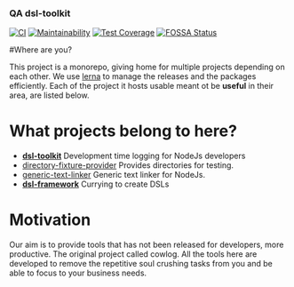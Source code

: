 <!--- source qa rewrite begin -->
### QA dsl-toolkit
[![CI](https://github.com/dsl-toolkit/dsl-toolkit/actions/workflows/test.yml/badge.svg)](https://github.com/dsl-toolkit/dsl-toolkit/actions/workflows/test.yml)
[![Maintainability](https://api.codeclimate.com/v1/badges/a0e903d579b8ebebaf18/maintainability)](https://codeclimate.com/github/dsl-toolkit/dsl-toolkit/maintainability)
[![Test Coverage](https://api.codeclimate.com/v1/badges/a0e903d579b8ebebaf18/test_coverage)](https://codeclimate.com/github/dsl-toolkit/dsl-toolkit/test_coverage)
[![FOSSA Status](https://app.fossa.com/api/projects/git%2Bgithub.com%2Fdsl-toolkit%2Fdsl-toolkit.svg?type=shield)](https://app.fossa.com/projects/git%2Bgithub.com%2Fdsl-toolkit%2Fdsl-toolkit?ref=badge_shield)
<!--- source qa rewrite end -->
#Where are you?

This project is a monorepo, giving home for multiple projects depending on each
other. We use [lerna](https://github.com/lerna/lerna) to manage the releases
and the packages efficiently. Each of the project it hosts usable meant ot be
**useful** in their area, are listed below.

# What projects belong to here?

 - **[dsl-toolkit](https://github.com/311ecode/dsl-toolkit/tree/master/packages/dsl-toolkit)** Development time logging for NodeJs developers
 - [directory-fixture-provider](https://github.com/311ecode/dsl-toolkit/tree/master/packages/directory-fixture-provider) 
Provides directories for testing. 
 - [generic-text-linker](https://github.com/311ecode/dsl-toolkit/tree/master/packages/generic-text-linker) 
Generic text linker for NodeJs. 
 - **[dsl-framework](https://github.com/311ecode/dsl-toolkit/tree/master/packages/dsl-framework)**
Currying to create DSLs 

# Motivation
Our aim is to provide tools that has not been released for developers, 
more productive. The original project called cowlog. All the tools here are
developed to remove the repetitive soul crushing tasks from you and be able
to focus to your business needs. 
